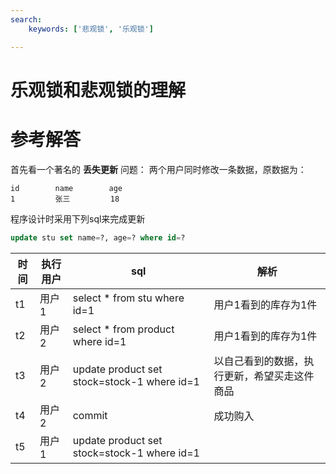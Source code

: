 ```yaml
---
search:
    keywords: ['悲观锁', '乐观锁']

---
```



# 乐观锁和悲观锁的理解

# 参考解答

首先看一个著名的 **丢失更新** 问题：
两个用户同时修改一条数据，原数据为：
```
id        name        age
1         张三         18
```

程序设计时采用下列sql来完成更新
```sql
update stu set name=?, age=? where id=?
```




|时间|执行用户|sql|解析|
|-|-|-|-|
|t1|用户1|select * from stu where id=1|用户1看到的库存为1件|
|t2|用户2|select * from product where id=1|用户1看到的库存为1件|
|t3|用户2|update product set stock=stock-1 where id=1|以自己看到的数据，执行更新，希望买走这件商品|
|t4|用户2|commit|成功购入|
|t5|用户1|update product set stock=stock-1 where id=1||
